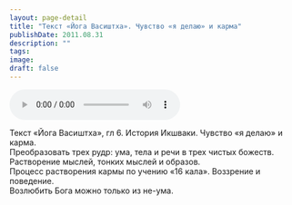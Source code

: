 ```yaml
---
layout: page-detail
title: "Текст «Йога Васиштха». Чувство «я делаю» и карма"
publishDate: 2011.08.31
description: ""
tags:
image:
draft: false
---
```


<audio title="2011.08.31 - Текст «Йога Васиштха». Чувство «я делаю» и карма.mp3" src="/upload/iblock/f94/f9484b4eeb8b9860f9183a9174a5e6ee.mp3" controls=""></audio>

 Текст «Йога Васиштха», гл 6\. История Икшваки. Чувство «я делаю» и карма.  
 Преобразовать трех рудр: ума, тела и речи в трех чистых божеств.  
 Растворение мыслей, тонких мыслей и образов.  
 Процесс растворения кармы по учению «16 кала». Воззрение и поведение.  
 Возлюбить Бога можно только из не-ума.  

  
